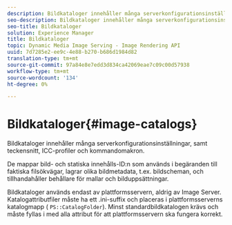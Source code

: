 ```yaml
---
description: Bildkataloger innehåller många serverkonfigurationsinställningar, samt teckensnitt, ICC-profiler och kommandomakron.
seo-description: Bildkataloger innehåller många serverkonfigurationsinställningar, samt teckensnitt, ICC-profiler och kommandomakron.
seo-title: Bildkataloger
solution: Experience Manager
title: Bildkataloger
topic: Dynamic Media Image Serving - Image Rendering API
uuid: 7d7285e2-ee9c-4e88-b270-b686d1984d82
translation-type: tm+mt
source-git-commit: 97a84e8e7edd3d834ca42069eae7c09c00d57938
workflow-type: tm+mt
source-wordcount: '134'
ht-degree: 0%

---
```



# Bildkataloger{#image-catalogs}

Bildkataloger innehåller många serverkonfigurationsinställningar, samt teckensnitt, ICC-profiler och kommandomakron.

De mappar bild- och statiska innehålls-ID:n som används i begäranden till faktiska filsökvägar, lagrar olika bildmetadata, t.ex. bildscheman, och tillhandahåller behållare för mallar och bilduppsättningar.

Bildkataloger används endast av plattformsservern, aldrig av Image Server. Katalogattributfiler måste ha ett .ini-suffix och placeras i plattformsserverns katalogmapp ( `PS::CatalogFolder`). Minst standardbildkatalogen krävs och måste fyllas i med alla attribut för att plattformsservern ska fungera korrekt.
